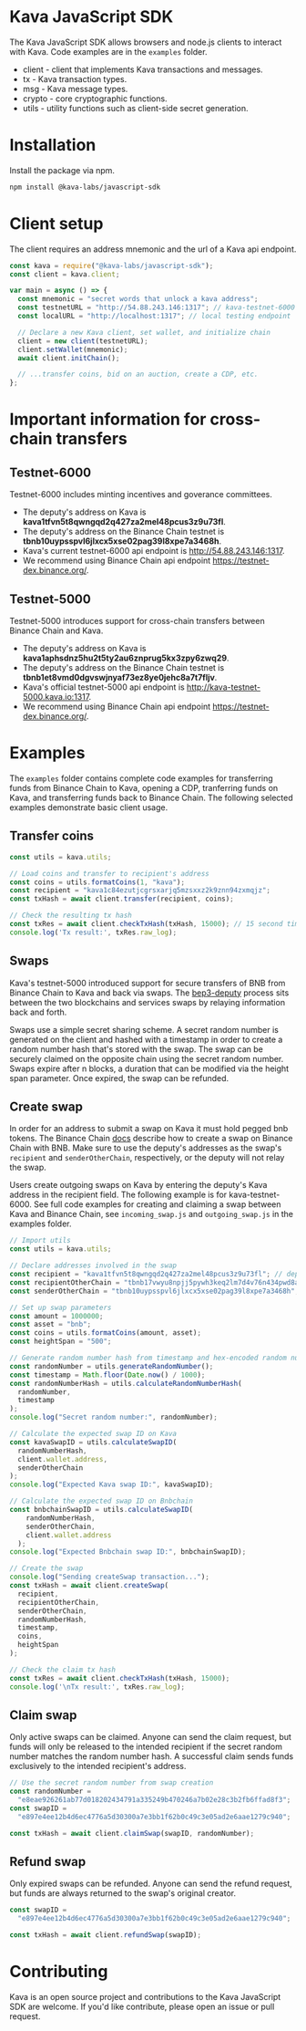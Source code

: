 # Kava JavaScript SDK

The Kava JavaScript SDK allows browsers and node.js clients to interact with Kava. Code examples are in the `examples` folder.

- client - client that implements Kava transactions and messages.
- tx - Kava transaction types.
- msg - Kava message types.
- crypto - core cryptographic functions.
- utils - utility functions such as client-side secret generation.

# Installation

Install the package via npm.

```bash
npm install @kava-labs/javascript-sdk
```

# Client setup

The client requires an address mnemonic and the url of a Kava api endpoint.

```javascript
const kava = require("@kava-labs/javascript-sdk");
const client = kava.client;

var main = async () => {
  const mnemonic = "secret words that unlock a kava address";
  const testnetURL = "http://54.88.243.146:1317"; // kava-testnet-6000 endpoint
  const localURL = "http://localhost:1317"; // local testing endpoint

  // Declare a new Kava client, set wallet, and initialize chain
  client = new client(testnetURL);
  client.setWallet(mnemonic);
  await client.initChain();

  // ...transfer coins, bid on an auction, create a CDP, etc.
};
```

# Important information for cross-chain transfers

## Testnet-6000

Testnet-6000 includes minting incentives and goverance committees.

- The deputy's address on Kava is **kava1tfvn5t8qwngqd2q427za2mel48pcus3z9u73fl**.
- The deputy's address on the Binance Chain testnet is **tbnb10uypsspvl6jlxcx5xse02pag39l8xpe7a3468h**.
- Kava's current testnet-6000 api endpoint is http://54.88.243.146:1317.
- We recommend using Binance Chain api endpoint https://testnet-dex.binance.org/.

## Testnet-5000

Testnet-5000 introduces support for cross-chain transfers between Binance Chain and Kava.

- The deputy's address on Kava is **kava1aphsdnz5hu2t5ty2au6znprug5kx3zpy6zwq29**.
- The deputy's address on the Binance Chain testnet is **tbnb1et8vmd0dgvswjnyaf73ez8ye0jehc8a7t7fljv**.
- Kava's official testnet-5000 api endpoint is http://kava-testnet-5000.kava.io:1317.
- We recommend using Binance Chain api endpoint https://testnet-dex.binance.org/.

# Examples

The `examples` folder contains complete code examples for transferring funds from Binance Chain to Kava, opening a CDP, tranferring funds on Kava, and transferring funds back to Binance Chain. The following selected examples demonstrate basic client usage.

## Transfer coins

```javascript
const utils = kava.utils;

// Load coins and transfer to recipient's address
const coins = utils.formatCoins(1, "kava");
const recipient = "kava1c84ezutjcgrsxarjq5mzsxxz2k9znn94zxmqjz";
const txHash = await client.transfer(recipient, coins);

// Check the resulting tx hash
const txRes = await client.checkTxHash(txHash, 15000); // 15 second timeout
console.log('Tx result:', txRes.raw_log);
```

## Swaps

Kava's testnet-5000 introduced support for secure transfers of BNB from Binance Chain to Kava and back via swaps. The [bep3-deputy](https://github.com/binance-chain/bep3-deputy) process sits between the two blockchains and services swaps by relaying information back and forth.

Swaps use a simple secret sharing scheme. A secret random number is generated on the client and hashed with a timestamp in order to create a random number hash that's stored with the swap. The swap can be securely claimed on the opposite chain using the secret random number. Swaps expire after n blocks, a duration that can be modified via the height span parameter. Once expired, the swap can be refunded.

## Create swap

In order for an address to submit a swap on Kava it must hold pegged bnb tokens. The Binance Chain [docs](https://docs.binance.org/atomic-swap.html) describe how to create a swap on Binance Chain with BNB. Make sure to use the deputy's addresses as the swap's `recipient` and `senderOtherChain`, respectively, or the deputy will not relay the swap.

Users create outgoing swaps on Kava by entering the deputy's Kava address in the recipient field. The following example is for kava-testnet-6000. See full code examples for creating and claiming a swap between Kava and Binance Chain, see `incoming_swap.js` and `outgoing_swap.js` in the examples folder.

```javascript
// Import utils
const utils = kava.utils;

// Declare addresses involved in the swap
const recipient = "kava1tfvn5t8qwngqd2q427za2mel48pcus3z9u73fl"; // deputy's address on kava
const recipientOtherChain = "tbnb17vwyu8npjj5pywh3keq2lm7d4v76n434pwd8av"; // user's address on bnbchain
const senderOtherChain = "tbnb10uypsspvl6jlxcx5xse02pag39l8xpe7a3468h"; // deputy's address on bnbchain

// Set up swap parameters
const amount = 1000000;
const asset = "bnb";
const coins = utils.formatCoins(amount, asset);
const heightSpan = "500";

// Generate random number hash from timestamp and hex-encoded random number
const randomNumber = utils.generateRandomNumber();
const timestamp = Math.floor(Date.now() / 1000);
const randomNumberHash = utils.calculateRandomNumberHash(
  randomNumber,
  timestamp
);
console.log("Secret random number:", randomNumber);

// Calculate the expected swap ID on Kava
const kavaSwapID = utils.calculateSwapID(
  randomNumberHash,
  client.wallet.address,
  senderOtherChain
);
console.log("Expected Kava swap ID:", kavaSwapID);

// Calculate the expected swap ID on Bnbchain
const bnbchainSwapID = utils.calculateSwapID(
    randomNumberHash,
    senderOtherChain,
    client.wallet.address
  );
console.log("Expected Bnbchain swap ID:", bnbchainSwapID);

// Create the swap
console.log("Sending createSwap transaction...");
const txHash = await client.createSwap(
  recipient,
  recipientOtherChain,
  senderOtherChain,
  randomNumberHash,
  timestamp,
  coins,
  heightSpan
);

// Check the claim tx hash
const txRes = await client.checkTxHash(txHash, 15000);
console.log('\nTx result:', txRes.raw_log);
```

## Claim swap

Only active swaps can be claimed. Anyone can send the claim request, but funds will only be released to the intended recipient if the secret random number matches the random number hash. A successful claim sends funds exclusively to the intended recipient's address.

```javascript
// Use the secret random number from swap creation
const randomNumber =
  "e8eae926261ab77d018202434791a335249b470246a7b02e28c3b2fb6ffad8f3";
const swapID =
  "e897e4ee12b4d6ec4776a5d30300a7e3bb1f62b0c49c3e05ad2e6aae1279c940";

const txHash = await client.claimSwap(swapID, randomNumber);
```

## Refund swap

Only expired swaps can be refunded. Anyone can send the refund request, but funds are always returned to the swap's original creator.

```javascript
const swapID =
  "e897e4ee12b4d6ec4776a5d30300a7e3bb1f62b0c49c3e05ad2e6aae1279c940";

const txHash = await client.refundSwap(swapID);
```

# Contributing

Kava is an open source project and contributions to the Kava JavaScript SDK are welcome. If you'd like contribute, please open an issue or pull request.

